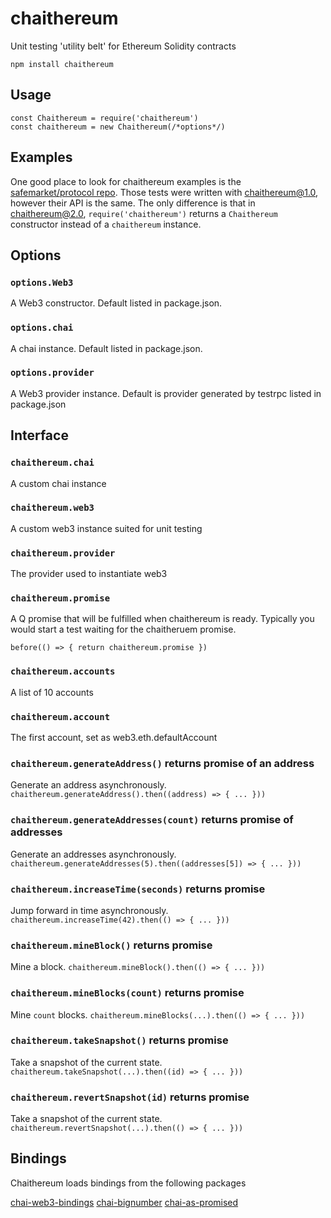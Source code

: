 # chaithereum
Unit testing 'utility belt' for Ethereum Solidity contracts

`npm install chaithereum`

## Usage

    const Chaithereum = require('chaithereum')
    const chaithereum = new Chaithereum(/*options*/)

## Examples

One good place to look for chaithereum examples is the [safemarket/protocol repo](https://github.com/safemarket/protocol/tree/master/test). Those tests were written with chaithereum@1.0, however their API is the same. The only difference is that in chaithereum@2.0, `require('chaithereum')` returns a `Chaithereum` constructor instead of a `chaithereum` instance.

## Options

### `options.Web3`
A Web3 constructor. Default listed in package.json.

### `options.chai`
A chai instance. Default listed in package.json.

### `options.provider`
A Web3 provider instance. Default is provider generated by testrpc listed in package.json

## Interface

### `chaithereum.chai`
A custom chai instance

### `chaithereum.web3`
A custom web3 instance suited for unit testing

### `chaithereum.provider`
The provider used to instantiate web3

### `chaithereum.promise`
A Q promise that will be fulfilled when chaithereum is ready. Typically you would start a test waiting for the chaitheruem promise.

    before(() => { return chaithereum.promise })

### `chaithereum.accounts`
A list of 10 accounts

### `chaithereum.account`
The first account, set as web3.eth.defaultAccount

### `chaithereum.generateAddress()` returns promise of an address
Generate an address asynchronously. `chaithereum.generateAddress().then((address) => { ... }))`

### `chaithereum.generateAddresses(count)` returns promise of addresses
Generate an addresses asynchronously. `chaithereum.generateAddresses(5).then((addresses[5]) => { ... }))`

### `chaithereum.increaseTime(seconds)` returns promise
Jump forward in time asynchronously. `chaithereum.increaseTime(42).then(() => { ... }))`

### `chaithereum.mineBlock()` returns promise
Mine a block. `chaithereum.mineBlock().then(() => { ... }))`

### `chaithereum.mineBlocks(count)` returns promise
Mine `count` blocks. `chaithereum.mineBlocks(...).then(() => { ... }))`

### `chaithereum.takeSnapshot()` returns promise
Take a snapshot of the current state. `chaithereum.takeSnapshot(...).then((id) => { ... }))`

### `chaithereum.revertSnapshot(id)` returns promise
Take a snapshot of the current state. `chaithereum.revertSnapshot(...).then(() => { ... }))`

## Bindings

Chaithereum loads bindings from the following packages

[chai-web3-bindings](https://github.com/SafeMarket/chai-web3-bindings)
[chai-bignumber](https://github.com/asmarques/chai-bignumber)
[chai-as-promised](https://github.com/domenic/chai-as-promised)
